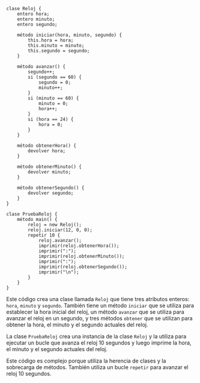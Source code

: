 ```cool
clase Reloj {
    entero hora;
    entero minuto;
    entero segundo;

    método iniciar(hora, minuto, segundo) {
        this.hora = hora;
        this.minuto = minuto;
        this.segundo = segundo;
    }

    método avanzar() {
        segundo++;
        si (segundo == 60) {
            segundo = 0;
            minuto++;
        }
        si (minuto == 60) {
            minuto = 0;
            hora++;
        }
        si (hora == 24) {
            hora = 0;
        }
    }

    método obtenerHora() {
        devolver hora;
    }

    método obtenerMinuto() {
        devolver minuto;
    }

    método obtenerSegundo() {
        devolver segundo;
    }
}

clase PruebaReloj {
    método main() {
        reloj = new Reloj();
        reloj.iniciar(12, 0, 0);
        repetir 10 {
            reloj.avanzar();
            imprimir(reloj.obtenerHora());
            imprimir(":");
            imprimir(reloj.obtenerMinuto());
            imprimir(":");
            imprimir(reloj.obtenerSegundo());
            imprimir("\n");
        }
    }
}
```

Este código crea una clase llamada `Reloj` que tiene tres atributos enteros: `hora`, `minuto` y `segundo`. También tiene un método `iniciar` que se utiliza para establecer la hora inicial del reloj, un método `avanzar` que se utiliza para avanzar el reloj en un segundo, y tres métodos `obtener` que se utilizan para obtener la hora, el minuto y el segundo actuales del reloj.

La clase `PruebaReloj` crea una instancia de la clase `Reloj` y la utiliza para ejecutar un bucle que avanza el reloj 10 segundos y luego imprime la hora, el minuto y el segundo actuales del reloj.

Este código es complejo porque utiliza la herencia de clases y la sobrecarga de métodos. También utiliza un bucle `repetir` para avanzar el reloj 10 segundos.